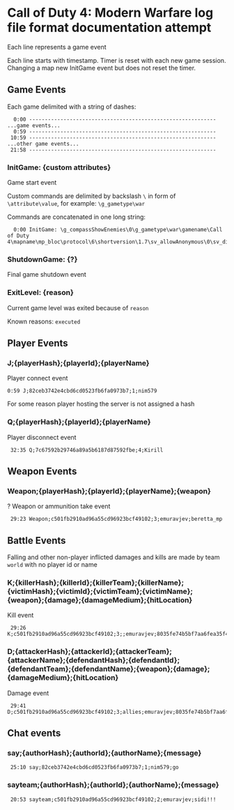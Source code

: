 Call of Duty 4: Modern Warfare log file format documentation attempt
====================================================================

Each line represents a game event

Each line starts with timestamp.
Timer is reset with each new game session. Changing a map new InitGame event but does not reset the timer.

Game Events
-----------

Each game delimited with a string of dashes:

      0:00 ------------------------------------------------------------
    ...game events...
      0:59 ------------------------------------------------------------
     10:59 ------------------------------------------------------------
    ...other game events...
     21:58 ------------------------------------------------------------

### InitGame: {custom attributes}

Game start event

Custom commands are delimited by backslash `\` in form of `\attribute\value`, for example: `\g_gametype\war`

Commands are concatenated in one long string:

      0:00 InitGame: \g_compassShowEnemies\0\g_gametype\war\gamename\Call of Duty 4\mapname\mp_bloc\protocol\6\shortversion\1.7\sv_allowAnonymous\0\sv_disableClientConsole\0\sv_floodprotect\4\sv_hostname\CoD4Host\sv_maxclients\24\sv_maxPing\0\sv_maxRate\5000\sv_minPing\0\sv_privateClients\0\sv_punkbuster\1\sv_pure\1\sv_voice\0\ui_maxclients\32

### ShutdownGame: {?}

Final game shutdown event
 
### ExitLevel: {reason}

Current game level was exited because of `reason`

Known reasons: `executed`

Player Events
-------------

### J;{playerHash};{playerId};{playerName}

Player connect event
    
    0:59 J;82ceb3742e4cbd6cd0523fb6fa0973b7;1;nim579

For some reason player hosting the server is not assigned a hash

### Q;{playerHash};{playerId};{playerName}

Player disconnect event
     
     32:35 Q;7c67592b29746a89a5b6187d87592fbe;4;Kirill

Weapon Events
-----------

### Weapon;{playerHash};{playerId};{playerName};{weapon}

? Weapon or ammunition take event
    
     29:23 Weapon;c501fb2910ad96a55cd96923bcf49102;3;emuravjev;beretta_mp

Battle Events
-------------

Falling and other non-player inflicted damages and kills are made by team `world` with no player id or name

### K;{killerHash};{killerId};{killerTeam};{killerName};{victimHash};{victimId};{victimTeam};{victimName};{weapon};{damage};{damageMedium};{hitLocation}

Kill event

     29:26 K;c501fb2910ad96a55cd96923bcf49102;3;;emuravjev;8035fe74b5bf7aa6fea35f41a12c07b5;2;;kuteev;m16_gl_mp;70;MOD_HEAD_SHOT;head

### D;{attackerHash};{attackerId};{attackerTeam};{attackerName};{defendantHash};{defendantId};{defendantTeam};{defendantName};{weapon};{damage};{damageMedium};{hitLocation}

Damage event

     29:41 D;c501fb2910ad96a55cd96923bcf49102;3;allies;emuravjev;8035fe74b5bf7aa6fea35f41a12c07b5;2;axis;kuteev;m16_gl_mp;44;MOD_HEAD_SHOT;head

Chat events
-----------

###  say;{authorHash};{authorId};{authorName};{message}

     25:10 say;82ceb3742e4cbd6cd0523fb6fa0973b7;1;nim579;go

###  sayteam;{authorHash};{authorId};{authorName};{message} 

     20:53 sayteam;c501fb2910ad96a55cd96923bcf49102;2;emuravjev;sidi!!!     

